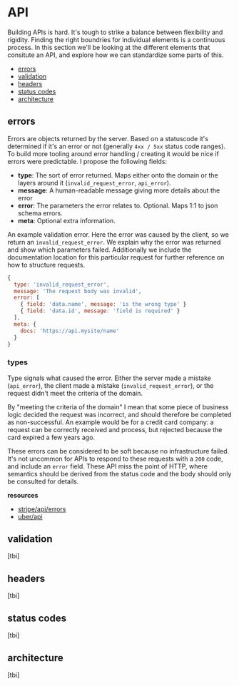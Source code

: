 # API
Building APIs is hard. It's tough to strike a balance between flexibility and
rigidity. Finding the right boundries for individual elements is a continuous
process. In this section we'll be looking at the different elements that
consitute an API, and explore how we can standardize some parts of this.

- [errors](#errors)
- [validation](#validation)
- [headers](#headers)
- [status codes](#status-codes)
- [architecture](#architecture)

## errors
Errors are objects returned by the server. Based on a statuscode it's
determined if it's an error or not (generally `4xx / 5xx` status code ranges).
To build more tooling around error handling / creating it would be nice if
errors were predictable. I propose the following fields:
- __type__: The sort of error returned. Maps either onto the domain or the
  layers around it (`invalid_request_error`, `api_error`).
- __message__: A human-readable message giving more details about the error
- __error__: The parameters the error relates to. Optional. Maps 1:1 to json
  schema errors.
- __meta__: Optional extra information.

An example validation error. Here the error was caused by the client, so we
return an `invalid_request_error`. We explain why the error was returned and
show which parameters failed. Additionally we include the documentation
location for this particular request for further reference on how to structure
requests.
```js
{
  type: 'invalid_request_error',
  message: 'The request body was invalid',
  error: [
    { field: 'data.name', message: 'is the wrong type' }
    { field: 'data.id', message: 'field is required' }
  ],
  meta: {
    docs: 'https://api.mysite/name'
  }
}
```

### types
Type signals what caused the error. Either the server made a mistake
(`api_error`), the client made a mistake (`invalid_request_error`), or the
request didn't meet the criteria of the domain.

By "meeting the criteria of the domain" I mean that some piece of business
logic decided the request was incorrect, and should therefore be completed as
non-successful. An example would be for a credit card company: a request can be
correctly received and process, but rejected because the card expired a few
years ago.

These errors can be considered to be soft because no infrastructure failed.
It's not uncommon for APIs to respond to these requests with a `200` code, and
include an `error` field. These API miss the point of HTTP, where semantics
should be derived from the status code and the body should only be consulted
for details.

__resources__
- [stripe/api/errors](https://stripe.com/docs/api#errors)
- [uber/api](https://developer.uber.com/v1/api-reference/)

## validation
[tbi]

## headers
[tbi]

## status codes
[tbi]

## architecture
[tbi]
